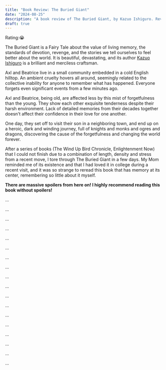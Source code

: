 ```yaml
---
title: "Book Review: The Buried Giant"
date: "2024-08-25"
description: "A book review of The Buried Giant, by Kazuo Ishiguro. Reviewed by Leo Robinovitch."
draft: true
---
```


Rating:😭

The Buried Giant is a Fairy Tale about the value of living memory, the standards of devotion, revenge, and the stories
we tell ourselves to feel better about the world. It is beautiful, devastating, and its author [Kazuo Ishiguro][author]
is a brilliant and merciless craftsman.

Axl and Beatrice live in a small community embedded in a cold English hilltop. An ambient cruelty hovers all around,
seemingly related to the collective inability for anyone to remember what has happened. Everyone forgets even
significant events from a few minutes ago.

Axl and Beatrice, being old, are affected less by this mist of forgetfulness than the young. They show each other
exquisite tenderness despite their harsh environment. Lack of detailed memories from their decades together doesn't
affect their confidence in their love for one another.

One day, they set off to visit their son in a neighboring town, and end up on a heroic, dark and winding journey, full
of knights and monks and ogres and dragons, discovering the cause of the forgetfulness and changing the world forever.

After a series of books (The Wind Up Bird Chronicle, Enlightenment Now) that I could not finish due to a combination of
length, density and stress from a recent move, I tore through The Buried Giant in a few days. My Mom reminded me of its
existence and that I had loved it in college during a recent visit, and it was so strange to reread this book that has
memory at its center, remembering so little about it myself.

**There are massive spoilers from here on! I highly recommend reading this book without spoilers!**

...

...

...

...

...

...

...

...

...

...

...

...

...

...

...

...

...

...

[book]: https://en.wikipedia.org/wiki/The_Buried_Giant
[author]: https://en.wikipedia.org/wiki/Kazuo_Ishiguro
